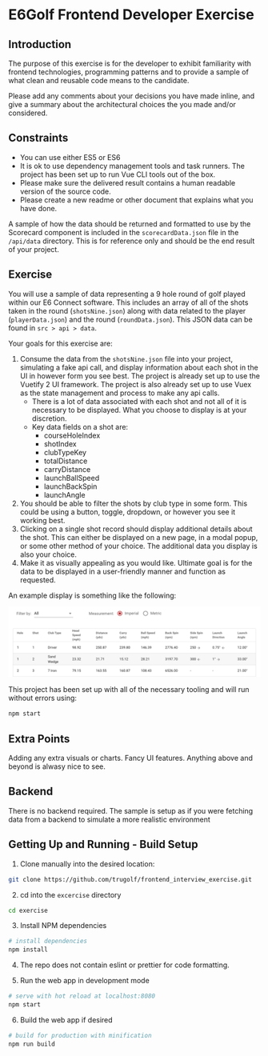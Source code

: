 # E6Golf Frontend Developer Exercise

## Introduction

The purpose of this exercise is for the developer to exhibit familiarity with frontend technologies, programming patterns and to provide a sample of what clean and reusable code means to the candidate.

Please add any comments about your decisions you have made inline, and give a summary about the architectural choices the you made and/or considered.

## Constraints

* You can use either ES5 or ES6
* It is ok to use dependency management tools and task runners. The project has been set up to run Vue CLI tools out of the box.
* Please make sure the delivered result contains a human readable version of the source code.
* Please create a new readme or other document that explains what you have done.

A sample of how the data should be returned and formatted to use by the Scorecard component is included in the `scorecardData.json` file in the `/api/data` directory. This is for reference only and should be the end result of your project.

## Exercise

You will use a sample of data representing a 9 hole round of golf played within our E6 Connect software. This includes an array of all of the shots taken in the round (`shotsNine.json`) along with data related to the player (`playerData.json`) and the round (`roundData.json`). This JSON data can be found in `src > api > data`.

Your goals for this exercise are:

1. Consume the data from the `shotsNine.json` file into your project, simulating a fake api call, and display information about each shot in the UI in however form you see best. The project is already set up to use the Vuetify 2 UI framework. The project is also already set up to use Vuex as the state management and process to make any api calls.
   * There is a lot of data associated with each shot and not all of it is necessary to be displayed. What you choose to display is at your discretion.
   * Key data fields on a shot are:
     * courseHoleIndex
     * shotIndex
     * clubTypeKey
     * totalDistance
     * carryDistance
     * launchBallSpeed
     * launchBackSpin
     * launchAngle
1. You should be able to filter the shots by club type in some form. This could be using a button, toggle, dropdown, or however you see it working best.
2. Clicking on a single shot record should display additional details about the shot. This can either be displayed on a new page, in a modal popup, or some other method of your choice. The additional data you display is also your choice.
3. Make it as visually appealing as you would like. Ultimate goal is for the data to be displayed in a user-friendly manner and function as requested.

An example display is something like the following:

![Shot Data Table](ShotDataExample.png)

This project has been set up with all of the necessary tooling and will run without errors using:

```bash
npm start
```

## Extra Points

Adding any extra visuals or charts. Fancy UI features. Anything above and beyond is alwasy nice to see.

## Backend

There is no backend required. The sample is setup as if you were fetching data from a backend to simulate a more realistic environment

## Getting Up and Running - Build Setup

1. Clone manually into the desired location:

```bash
git clone https://github.com/trugolf/frontend_interview_exercise.git
```

2. cd into the `excercise` directory
```bash
cd exercise
```

3. Install NPM dependencies

```bash
# install dependencies
npm install
```

4. The repo does not contain eslint or prettier for code formatting.

5. Run the web app in development mode

```bash
# serve with hot reload at localhost:8080
npm start
```

6. Build the web app if desired

```bash
# build for production with minification
npm run build
```
